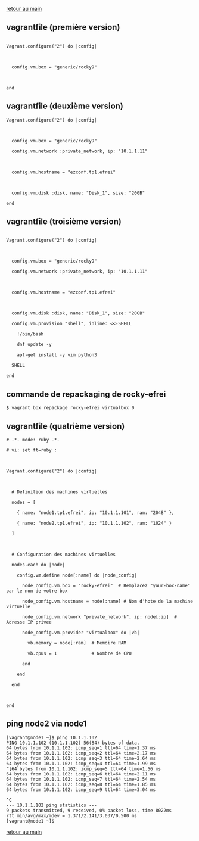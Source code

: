 
[retour au main](https://github.com/layron612/TP_Vagrant/tree/main)

vagrantfile (première version)
---
```  

Vagrant.configure("2") do |config|

  

  config.vm.box = "generic/rocky9"

  

end
```

vagrantfile (deuxième version)
---
```
Vagrant.configure("2") do |config|

  

  config.vm.box = "generic/rocky9"

  config.vm.network :private_network, ip: "10.1.1.11"

  

  config.vm.hostname = "ezconf.tp1.efrei"

  

  config.vm.disk :disk, name: "Disk_1", size: "20GB"

end
```

vagrantfile (troisième version)
---
```

Vagrant.configure("2") do |config|

  

  config.vm.box = "generic/rocky9"

  config.vm.network :private_network, ip: "10.1.1.11"

  

  config.vm.hostname = "ezconf.tp1.efrei"

  

  config.vm.disk :disk, name: "Disk_1", size: "20GB"

  config.vm.provision "shell", inline: <<-SHELL

    !/bin/bash

    dnf update -y

    apt-get install -y vim python3

  SHELL

end
```

commande de repackaging de rocky-efrei
---
`$ vagrant box repackage rocky-efrei virtualbox 0`

vagrantfile (quatrième version)
---
```
# -*- mode: ruby -*-

# vi: set ft=ruby :

  

Vagrant.configure("2") do |config|

  

  # Definition des machines virtuelles

  nodes = [

    { name: "node1.tp1.efrei", ip: "10.1.1.101", ram: "2048" },

    { name: "node2.tp1.efrei", ip: "10.1.1.102", ram: "1024" }

  ]

  

  # Configuration des machines virtuelles

  nodes.each do |node|

    config.vm.define node[:name] do |node_config|

      node_config.vm.box = "rocky-efrei"  # Remplacez "your-box-name" par le nom de votre box

      node_config.vm.hostname = node[:name] # Nom d'hote de la machine virtuelle

      node_config.vm.network "private_network", ip: node[:ip]  # Adresse IP privee

      node_config.vm.provider "virtualbox" do |vb|

        vb.memory = node[:ram]  # Memoire RAM

        vb.cpus = 1             # Nombre de CPU

      end

    end

  end

  

end
```

ping node2 via node1
---
```
[vagrant@node1 ~]$ ping 10.1.1.102
PING 10.1.1.102 (10.1.1.102) 56(84) bytes of data.
64 bytes from 10.1.1.102: icmp_seq=1 ttl=64 time=1.37 ms
64 bytes from 10.1.1.102: icmp_seq=2 ttl=64 time=2.17 ms
64 bytes from 10.1.1.102: icmp_seq=3 ttl=64 time=2.64 ms
64 bytes from 10.1.1.102: icmp_seq=4 ttl=64 time=1.99 ms
^[64 bytes from 10.1.1.102: icmp_seq=5 ttl=64 time=1.56 ms
64 bytes from 10.1.1.102: icmp_seq=6 ttl=64 time=2.11 ms
64 bytes from 10.1.1.102: icmp_seq=7 ttl=64 time=2.54 ms
64 bytes from 10.1.1.102: icmp_seq=8 ttl=64 time=1.85 ms
64 bytes from 10.1.1.102: icmp_seq=9 ttl=64 time=3.04 ms

^C
--- 10.1.1.102 ping statistics ---
9 packets transmitted, 9 received, 0% packet loss, time 8022ms
rtt min/avg/max/mdev = 1.371/2.141/3.037/0.500 ms
[vagrant@node1 ~]$
```

[retour au main](https://github.com/layron612/TP_Vagrant/tree/main)
